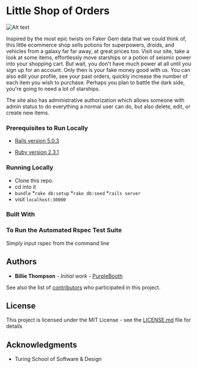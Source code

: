 # Little Shop of Orders

![Alt text](https://raw.github.com/Benja-Ross/little-shop/master/screen-shots/little_shop_page.png?raw=true "Optional Title")

Inspired by the most epic twists on Faker Gem data that we could think of, this little ecommerce shop sells potions for superpowers, droids, and vehicles from a galaxy far far away, at great prices too. Visit our site, take a look at some items, effortlessly move starships or a potion of seismic power into your shopping cart. But wait, you don't have much power at all until you sign up for an account. Only then is your fake money good with us. You can also edit your profile, see your past orders, quickly increase the number of each item you wish to purchase. Perhaps you plan to battle the dark side, you're going to need a lot of starships.

The site also has administrative authorization which allows someone with admin status to do everything a normal user can do, but also delete, edit, or create new items.

### Prerequisites to Run Locally

  * [Rails version 5.0.3](http://installrails.com/)

  * [Ruby version 2.3.1](https://www.ruby-lang.org/en/documentation/installation/)

### Running Locally

  * Clone this repo.
  * cd into it
  * ```bundle```
  *```rake db:setup```
  *```rake db:seed```
  *```rails server```
  * visit ```localhost:30000```

### Built With

### To Run the Automated Rspec Test Suite

Simply input rspec from the command line

## Authors

* **Billie Thompson** - *Initial work* - [PurpleBooth](https://github.com/PurpleBooth)

See also the list of [contributors](https://github.com/your/project/contributors) who participated in this project.

## License

This project is licensed under the MIT License - see the [LICENSE.md](LICENSE.md) file for details

## Acknowledgments

* Turing School of Software & Design
